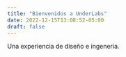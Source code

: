 ```yaml
---
title: "Bienvenidos a UnderLabs"
date: 2022-12-15T13:08:52-05:00
draft: false
---
```


Una experiencia de diseño e ingeneria.
